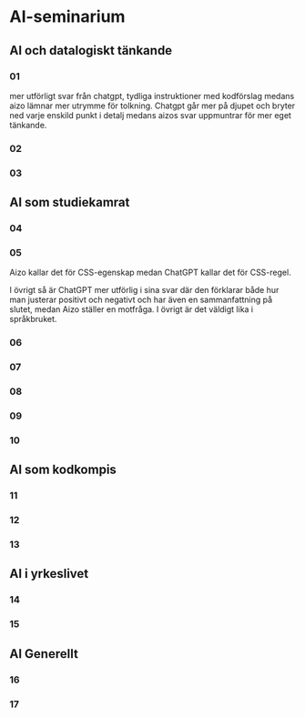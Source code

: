 # AI-seminarium

## AI och datalogiskt tänkande

### 01 

mer utförligt svar från chatgpt, tydliga instruktioner med kodförslag medans aizo lämnar mer utrymme för tolkning. Chatgpt går mer på djupet och bryter ned varje enskild punkt i detalj medans aizos svar uppmuntrar för mer eget tänkande.

### 02

### 03

## AI som studiekamrat

### 04

### 05

Aizo kallar det för CSS-egenskap medan ChatGPT kallar det för CSS-regel. 

I övrigt så är ChatGPT mer utförlig i sina svar där den förklarar både hur man justerar positivt och negativt och har även en sammanfattning på slutet, medan Aizo ställer en motfråga. I övrigt är det väldigt lika i språkbruket.

### 06

### 07

### 08

### 09

### 10

## AI som kodkompis

### 11

### 12

### 13

## AI i yrkeslivet

### 14

### 15

## AI Generellt

### 16

### 17
